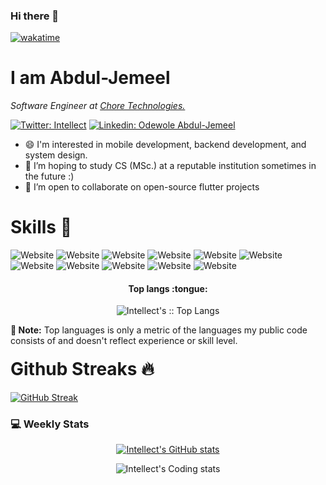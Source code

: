 ### Hi there 👋

[![wakatime](https://wakatime.com/badge/user/437f0b72-1231-4c4b-acb0-0ded1f5264e5.svg)](https://wakatime.com/@437f0b72-1231-4c4b-acb0-0ded1f5264e5)
# I am Abdul-Jemeel

<p><em>Software Engineer at <a href="https://www.chore.ng/">Chore Technologies.</a>
  </em></p>
  

  [![Twitter: Intellect](https://img.shields.io/twitter/follow/intellect4all?style=social)](https://twitter.com/intellect4all)
[![Linkedin: Odewole Abdul-Jemeel](https://img.shields.io/badge/-AbdulJemeel-blue?style=flat-square&logo=Linkedin&logoColor=white&link=https://www.linkedin.com/in/abdul-jemeel-odewole-393a0b105/)](https://www.linkedin.com/in/abdul-jemeel-odewole-393a0b105/)



- 😄 I'm interested in mobile development, backend development, and system design.
- 🌱 I’m hoping to study CS (MSc.) at a reputable institution sometimes in the future :)
- 👯 I’m open to collaborate on open-source flutter projects


<h1>Skills 🚀</h1>

![Website](https://img.shields.io/badge/Python-3776AB?style=for-the-badge&logo=python&logoColor=white)
![Website](https://img.shields.io/badge/Flutter-02569B.svg?&style=for-the-badge&logo=Flutter&logoColor=white)
![Website](https://img.shields.io/badge/Java-ED8B00?style=for-the-badge&logo=java&logoColor=white)
![Website](https://img.shields.io/badge/Dart-0175C2?style=for-the-badge&logo=dart&logoColor=white)
![Website](https://img.shields.io/badge/Kotlin-0095D5?&style=for-the-badge&logo=kotlin&logoColor=white)
![Website](https://img.shields.io/badge/JavaScript-F7DF1E?style=for-the-badge&logo=javascript&logoColor=white)
![Website](https://img.shields.io/badge/TypeScript-007ACC?style=for-the-badge&logo=typescript&logoColor=white)
![Website](https://img.shields.io/badge/MongoDB-%234ea94b.svg?&style=for-the-badge&logo=mongodb&logoColor=white)
![Website](https://img.shields.io/badge/firebase-FFCA28.svg?style=for-the-badge&logo=firebase&logoColor=white)
![Website](https://img.shields.io/badge/Node.js-43853D?style=for-the-badge&logo=node.js&logoColor=white)
![Website](https://img.shields.io/badge/Amazon_AWS-232F3E?style=for-the-badge&logo=amazon-aws&logoColor=white)


<h4 align="center">Top langs :tongue:</h4>

<p align="center"><img src="https://github-readme-stats.vercel.app/api/top-langs/?username=intellect4all&langs_count=8&theme=tokyonight&layout=compact&hide=html,css" alt="Intellect's :: Top Langs" /></p>

<b>🚨 Note:</b> Top languages is only a metric of the languages my public code consists of and doesn't reflect experience or skill level.

<h1 style="margin-top:20px;">Github Streaks 🔥</h1>

[![GitHub Streak](https://github-readme-streak-stats.herokuapp.com?user=intellect4all&theme=dark&hide_border=true)](https://git.io/streak-stats)

<h3>💻 Weekly Stats</h3>
<p align="center">
  <a href="https://github.com/anuraghazra/github-readme-stats">
    <img src="https://github-readme-stats.vercel.app/api?username=intellect4all&count_private=true&show_icons=true&theme=dark)](https://github.com/anuraghazra/github-readme-stats" alt="Intellect's GitHub stats" />
  </a>
</p>




<p align="center">
    <img src="https://github-readme-stats.vercel.app/api/wakatime?username=CodeWithIntellect" alt="Intellect's Coding stats" />
</p>
